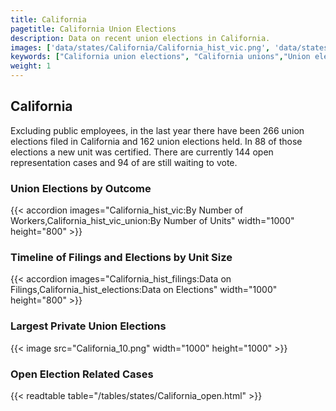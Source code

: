 ```yaml
---
title: California
pagetitle: California Union Elections
description: Data on recent union elections in California.
images: ['data/states/California/California_hist_vic.png', 'data/states/California/California_hist_size.png', 'data/states/California/California_10.png']
keywords: ["California union elections", "California unions","Union elections"]
weight: 1
---
```

##  California

Excluding public employees, in the last year there have been 266 union elections filed in California and 162 union elections held. In 88 of those elections a new unit was certified. There are currently 144 open representation cases and 94 of are still waiting to vote.

### Union Elections by Outcome
{{< accordion images="California_hist_vic:By Number of Workers,California_hist_vic_union:By Number of Units" width="1000" height="800" >}}

### Timeline of Filings and Elections by Unit Size
{{< accordion images="California_hist_filings:Data on Filings,California_hist_elections:Data on Elections" width="1000" height="800" >}}

### Largest Private Union Elections
{{< image src="California_10.png" width="1000" height="1000"  >}}

### Open Election Related Cases
{{< readtable table="/tables/states/California_open.html" >}}

